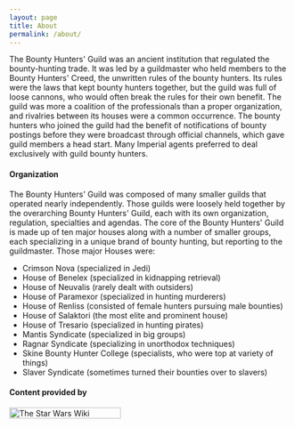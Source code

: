 ```yaml
---
layout: page
title: About
permalink: /about/
---
```

The Bounty Hunters' Guild was an ancient institution that regulated the bounty-hunting trade. It was led by a guildmaster who held members to the Bounty Hunters' Creed, the unwritten rules of the bounty hunters. Its rules were the laws that kept bounty hunters together, but the guild was full of loose cannons, who would often break the rules for their own benefit. The guild was more a coalition of the professionals than a proper organization, and rivalries between its houses were a common occurrence. The bounty hunters who joined the guild had the benefit of notifications of bounty postings before they were broadcast through official channels, which gave guild members a head start. Many Imperial agents preferred to deal exclusively with guild bounty hunters.

#### Organization

The Bounty Hunters' Guild was composed of many smaller guilds that operated nearly independently. Those guilds were loosely held together by the overarching Bounty Hunters' Guild, each with its own organization, regulation, specialties and agendas. The core of the Bounty Hunters' Guild is made up of ten major houses along with a number of smaller groups, each specializing in a unique brand of bounty hunting, but reporting to the guildmaster. Those major Houses were:

* Crimson Nova (specialized in Jedi)
* House of Benelex (specialized in kidnapping retrieval)
* House of Neuvalis (rarely dealt with outsiders)
* House of Paramexor (specialized in hunting murderers)
* House of Renliss (consisted of female hunters pursuing male bounties)
* House of Salaktori (the most elite and prominent house)
* House of Tresario (specialized in hunting pirates)
* Mantis Syndicate (specialized in big groups)
* Ragnar Syndicate (specializing in unorthodox techniques)
* Skine Bounty Hunter College (specialists, who were top at variety of things)
* Slaver Syndicate (sometimes turned their bounties over to slavers)

#### Content provided by

<a href="http://starwars.wikia.com/wiki/Bounty_Hunters%27_Guild/" target="_blank">
<img src="http://starwars.wikia.com/wiki/Main_Page" alt="The Star Wars Wiki" width="200" height="20" border="0">

